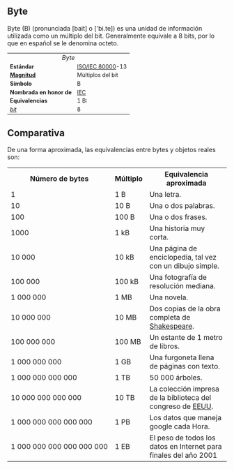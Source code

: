 ## Byte

Byte (B) (pronunciada [bait] o ['bi.te]) es una unidad de información utilizada como un múltiplo del bit. Generalmente equivale a 8 bits, por lo que en español se le denomina octeto.


<table cellspacing="2" style="width: 24em; text-align: left; font-size: 90%" class="infobox">
<tbody><tr>
<td colspan="2" style="font-size: 110%;">
<center><i>Byte</i></center>
</td>
</tr>
<tr>
<td><b>Estándar</b></td>
<td><a title="ISO/IEC 80000" href="/wiki/ISO/IEC_80000">ISO/IEC 80000</a>-13</td>
</tr>
<tr>
<td><b><a title="Magnitud física" href="/wiki/Magnitud_f%C3%ADsica">Magnitud</a></b></td>
<td>Múltiplos del bit</td>
</tr>
<tr>
<td><b>Símbolo</b></td>
<td>B</td>
</tr>
<tr>
<td><b>Nombrada en honor de</b></td>
<td><a title="Comisión Electrotécnica Internacional" href="/wiki/Comisi%C3%B3n_Electrot%C3%A9cnica_Internacional">IEC</a></td>
</tr>
<tr>
<td style="font-size: 100%;"><b>Equivalencias</b></td>
<td>1 B:</td>
</tr>
<tr>
<td><i><a title="Bit" href="/wiki/Bit">bit</a></i></td>
<td>8</td>
</tr>
</tbody></table>


## Comparativa

De una forma aproximada, las equivalencias entre bytes y objetos reales son:


<table class="wikitable col1der col2der col3izq">
<tbody><tr>
<th>Número de bytes</th>
<th>Múltiplo</th>
<th>Equivalencia aproximada</th>
</tr>
<tr>
<td>1</td>
<td>1 B</td>
<td>Una letra.</td>
</tr>
<tr>
<td>10</td>
<td>10 B</td>
<td>Una o dos palabras.</td>
</tr>
<tr>
<td>100</td>
<td>100 B</td>
<td>Una o dos frases.</td>
</tr>
<tr>
<td>1000</td>
<td>1 kB</td>
<td>Una historia muy corta.</td>
</tr>
<tr>
<td>10&nbsp;000</td>
<td>10 kB</td>
<td>Una página de enciclopedia, tal vez con un dibujo simple.</td>
</tr>
<tr>
<td>100&nbsp;000</td>
<td>100 kB</td>
<td>Una fotografía de resolución mediana.</td>
</tr>
<tr>
<td>1&nbsp;000&nbsp;000</td>
<td>1 MB</td>
<td>Una novela.</td>
</tr>
<tr>
<td>10&nbsp;000&nbsp;000</td>
<td>10 MB</td>
<td>Dos copias de la obra completa de <a class="mw-redirect" title="Shakespeare" href="/wiki/Shakespeare">Shakespeare</a>.</td>
</tr>
<tr>
<td>100&nbsp;000&nbsp;000</td>
<td>100 MB</td>
<td>Un estante de 1 metro de libros.</td>
</tr>
<tr>
<td>1&nbsp;000&nbsp;000&nbsp;000</td>
<td>1 GB</td>
<td>Una furgoneta llena de páginas con texto.</td>
</tr>
<tr>
<td>1&nbsp;000&nbsp;000&nbsp;000&nbsp;000</td>
<td>1 TB</td>
<td>50&nbsp;000 árboles.</td>
</tr>
<tr>
<td>10&nbsp;000&nbsp;000&nbsp;000&nbsp;000</td>
<td>10 TB</td>
<td>La colección impresa de la biblioteca del congreso de <a class="mw-redirect" title="EEUU" href="/wiki/EEUU">EEUU</a>.</td>
</tr>
<tr>
<td>1&nbsp;000&nbsp;000&nbsp;000&nbsp;000&nbsp;000</td>
<td>1 PB</td>
<td>Los datos que maneja google cada Hora.</td>
</tr>
<tr>
<td>1&nbsp;000&nbsp;000&nbsp;000&nbsp;000&nbsp;000&nbsp;000</td>
<td>1 EB</td>
<td>El peso de todos los datos en Internet para finales del año 2001</td>
</tr>
</tbody></table>

